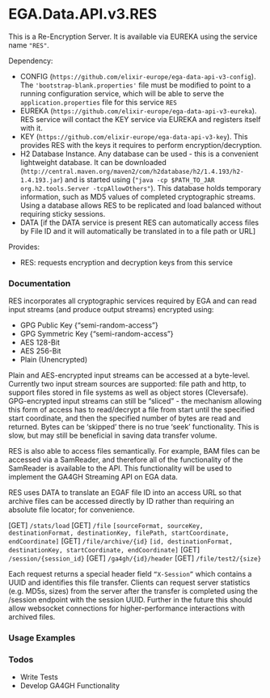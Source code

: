 # EGA.Data.API.v3.RES

This is a Re-Encryption Server. It is available via EUREKA using the service name `"RES"`.

Dependency: 
* CONFIG (`https://github.com/elixir-europe/ega-data-api-v3-config`). The `'bootstrap-blank.properties'` file must be modified to point to a running configuration service, which will be able to serve the `application.properties` file for this service `RES`
* EUREKA (`https://github.com/elixir-europe/ega-data-api-v3-eureka`). RES service will contact the KEY service via EUREKA and registers itself with it.
* KEY (`https://github.com/elixir-europe/ega-data-api-v3-key`). This provides RES with the keys it requires to perform encryption/decryption.
* H2 Database Instance. Any database can be used - this is a convenient lightweight database. It can be downloaded (`http://central.maven.org/maven2/com/h2database/h2/1.4.193/h2-1.4.193.jar`) and is started using (`"java -cp $PATH_TO_JAR org.h2.tools.Server -tcpAllowOthers"`). This database holds temporary information, such as MD5 values of completed cryptographic streams. Using a database allows RES to be replicated and load balanced without requiring sticky sessions.
* DATA [if the DATA service is present RES can automatically access files by File ID and it will automatically be translated in to a file path or URL]

Provides: 
* RES: requests encryption and decryption keys from this service

### Documentation

RES incorporates all cryptographic services required by EGA and can read input streams (and produce output streams) encrypted using:
* GPG Public Key	{“semi-random-access”}
* GPG Symmetric Key 	{“semi-random-access”}
* AES 128-Bit
* AES 256-Bit
* Plain (Unencrypted)

Plain and AES-encrypted input streams can be accessed at a byte-level. Currently two input stream sources are supported: file path and http, to support files stored in file systems as well as object stores (Cleversafe).
GPG-encrypted input streams can still be “sliced” - the mechanism allowing this form of access has to read/decrypt a file from start until the specified start coordinate, and then the specified number of bytes are read and returned. Bytes can be ‘skipped’ there is no true ‘seek’ functionality. This is slow, but may still be beneficial in saving data transfer volume.

RES is also able to access files semantically. For example, BAM files can be accessed via a SamReader, and therefore all of the functionality of the SamReader is available to the API. This functionality will be used to implement the GA4GH Streaming API on EGA data.

RES uses DATA to translate an EGAF file ID into an access URL so that archive files can be accessed directly by ID rather than requiring an absolute file locator; for convenience.

[GET] `/stats/load`
[GET] `/file` `[sourceFormat, sourceKey, destinationFormat,
 destinationKey, filePath, startCoordinate, endCoordinate]`
[GET] `/file/archive/{id}`	`[id, destinationFormat, destinationKey,
startCoordinate, endCoordinate]`
[GET] `/session/{session_id}`
[GET] `/ga4gh/{id}/header`
[GET] `/file/test2/{size}`

Each request returns a special header field `“X-Session”` which contains a UUID and identifies this file transfer. Clients can request server statistics (e.g. MD5s, sizes) from the server after the transfer is completed using the /session endpoint with the session UUID. Further in the future this should allow websocket connections for higher-performance interactions with archived files.

### Usage Examples


### Todos

 - Write Tests
 - Develop GA4GH Functionality

